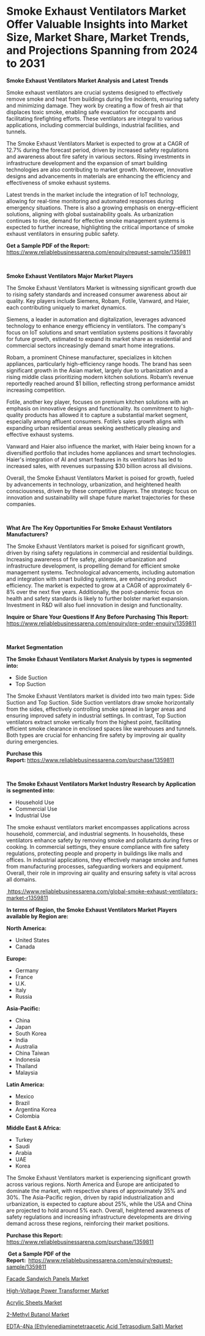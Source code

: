 <p><h1>Smoke Exhaust Ventilators Market Offer Valuable Insights into Market Size, Market Share, Market Trends, and Projections Spanning from 2024 to 2031</h1></p><p><strong>Smoke Exhaust Ventilators Market Analysis and Latest Trends</strong></p>
<p><p>Smoke exhaust ventilators are crucial systems designed to effectively remove smoke and heat from buildings during fire incidents, ensuring safety and minimizing damage. They work by creating a flow of fresh air that displaces toxic smoke, enabling safe evacuation for occupants and facilitating firefighting efforts. These ventilators are integral to various applications, including commercial buildings, industrial facilities, and tunnels.</p><p>The Smoke Exhaust Ventilators Market is expected to grow at a CAGR of 12.7% during the forecast period, driven by increased safety regulations and awareness about fire safety in various sectors. Rising investments in infrastructure development and the expansion of smart building technologies are also contributing to market growth. Moreover, innovative designs and advancements in materials are enhancing the efficiency and effectiveness of smoke exhaust systems.</p><p>Latest trends in the market include the integration of IoT technology, allowing for real-time monitoring and automated responses during emergency situations. There is also a growing emphasis on energy-efficient solutions, aligning with global sustainability goals. As urbanization continues to rise, demand for effective smoke management systems is expected to further increase, highlighting the critical importance of smoke exhaust ventilators in ensuring public safety.</p></p>
<p><strong>Get a Sample PDF of the Report:&nbsp;</strong> <a href="https://www.reliablebusinessarena.com/enquiry/request-sample/1359811">https://www.reliablebusinessarena.com/enquiry/request-sample/1359811</a></p>
<p>&nbsp;</p>
<p><strong>Smoke Exhaust Ventilators Major Market Players</strong></p>
<p><p>The Smoke Exhaust Ventilators Market is witnessing significant growth due to rising safety standards and increased consumer awareness about air quality. Key players include Siemens, Robam, Fotile, Vanward, and Haier, each contributing uniquely to market dynamics.</p><p>Siemens, a leader in automation and digitalization, leverages advanced technology to enhance energy efficiency in ventilators. The company's focus on IoT solutions and smart ventilation systems positions it favorably for future growth, estimated to expand its market share as residential and commercial sectors increasingly demand smart home integrations.</p><p>Robam, a prominent Chinese manufacturer, specializes in kitchen appliances, particularly high-efficiency range hoods. The brand has seen significant growth in the Asian market, largely due to urbanization and a rising middle class prioritizing modern kitchen solutions. Robam’s revenue reportedly reached around $1 billion, reflecting strong performance amidst increasing competition.</p><p>Fotile, another key player, focuses on premium kitchen solutions with an emphasis on innovative designs and functionality. Its commitment to high-quality products has allowed it to capture a substantial market segment, especially among affluent consumers. Fotile’s sales growth aligns with expanding urban residential areas seeking aesthetically pleasing and effective exhaust systems.</p><p>Vanward and Haier also influence the market, with Haier being known for a diversified portfolio that includes home appliances and smart technologies. Haier's integration of AI and smart features in its ventilators has led to increased sales, with revenues surpassing $30 billion across all divisions.</p><p>Overall, the Smoke Exhaust Ventilators Market is poised for growth, fueled by advancements in technology, urbanization, and heightened health consciousness, driven by these competitive players. The strategic focus on innovation and sustainability will shape future market trajectories for these companies.</p></p>
<p>&nbsp;</p>
<p><strong>What Are The Key Opportunities For Smoke Exhaust Ventilators Manufacturers?</strong></p>
<p><p>The Smoke Exhaust Ventilators market is poised for significant growth, driven by rising safety regulations in commercial and residential buildings. Increasing awareness of fire safety, alongside urbanization and infrastructure development, is propelling demand for efficient smoke management systems. Technological advancements, including automation and integration with smart building systems, are enhancing product efficiency. The market is expected to grow at a CAGR of approximately 6-8% over the next five years. Additionally, the post-pandemic focus on health and safety standards is likely to further bolster market expansion. Investment in R&D will also fuel innovation in design and functionality.</p></p>
<p><strong>Inquire or Share Your Questions If Any Before Purchasing This Report:</strong> <a href="https://www.reliablebusinessarena.com/enquiry/pre-order-enquiry/1359811">https://www.reliablebusinessarena.com/enquiry/pre-order-enquiry/1359811</a></p>
<p>&nbsp;</p>
<p><strong>Market Segmentation</strong></p>
<p><strong>The Smoke Exhaust Ventilators Market Analysis by types is segmented into:</strong></p>
<p><ul><li>Side Suction</li><li>Top Suction</li></ul></p>
<p><p>The Smoke Exhaust Ventilators market is divided into two main types: Side Suction and Top Suction. Side Suction ventilators draw smoke horizontally from the sides, effectively controlling smoke spread in larger areas and ensuring improved safety in industrial settings. In contrast, Top Suction ventilators extract smoke vertically from the highest point, facilitating efficient smoke clearance in enclosed spaces like warehouses and tunnels. Both types are crucial for enhancing fire safety by improving air quality during emergencies.</p></p>
<p><strong>Purchase this Report:&nbsp;</strong><a href="https://www.reliablebusinessarena.com/purchase/1359811">https://www.reliablebusinessarena.com/purchase/1359811</a></p>
<p>&nbsp;</p>
<p><strong>The Smoke Exhaust Ventilators Market Industry Research by Application is segmented into:</strong></p>
<p><ul><li>Household Use</li><li>Commercial Use</li><li>Industrial Use</li></ul></p>
<p><p>The smoke exhaust ventilators market encompasses applications across household, commercial, and industrial segments. In households, these ventilators enhance safety by removing smoke and pollutants during fires or cooking. In commercial settings, they ensure compliance with fire safety regulations, protecting people and property in buildings like malls and offices. In industrial applications, they effectively manage smoke and fumes from manufacturing processes, safeguarding workers and equipment. Overall, their role in improving air quality and ensuring safety is vital across all domains.</p></p>
<p><a href="https://www.reliablebusinessarena.com/global-smoke-exhaust-ventilators-market-r1359811">&nbsp;https://www.reliablebusinessarena.com/global-smoke-exhaust-ventilators-market-r1359811</a></p>
<p><strong>In terms of Region, the Smoke Exhaust Ventilators Market Players available by Region are:</strong></p>
<p>
    <p> <strong> North America: </strong>
        <ul>
            <li>United States</li>
            <li>Canada</li>
        </ul>
        </p> 
    <p> <strong> Europe: </strong>
        <ul>
            <li>Germany</li>
            <li>France</li>
            <li>U.K.</li>
            <li>Italy</li>
            <li>Russia</li>
        </ul>
        </p> 
    <p> <strong> Asia-Pacific: </strong>
        <ul>
            <li>China</li>
            <li>Japan</li>
            <li>South Korea</li>
            <li>India</li>
            <li>Australia</li>
            <li>China Taiwan</li>
            <li>Indonesia</li>
            <li>Thailand</li>
            <li>Malaysia</li>
        </ul>
        </p> 
    <p> <strong> Latin America: </strong>
        <ul>
            <li>Mexico</li>
            <li>Brazil</li>
            <li>Argentina Korea</li>
            <li>Colombia</li>
        </ul>
        </p> 
    <p> <strong> Middle East & Africa: </strong>
        <ul>
            <li>Turkey</li>
            <li>Saudi</li>
            <li>Arabia</li>
            <li>UAE</li>
            <li>Korea</li>
        </ul>
    </p>
    </p>
<p><p>The Smoke Exhaust Ventilators market is experiencing significant growth across various regions. North America and Europe are anticipated to dominate the market, with respective shares of approximately 35% and 30%. The Asia-Pacific region, driven by rapid industrialization and urbanization, is expected to capture about 25%, while the USA and China are projected to hold around 5% each. Overall, heightened awareness of safety regulations and increasing infrastructure developments are driving demand across these regions, reinforcing their market positions.</p></p>
<p><strong>Purchase this Report: </strong><a href="https://www.reliablebusinessarena.com/purchase/1359811">https://www.reliablebusinessarena.com/purchase/1359811</a></p>
<p>&nbsp;<strong>Get a Sample PDF of the Report:&nbsp;&nbsp;</strong><a href="https://www.reliablebusinessarena.com/enquiry/request-sample/1359811">https://www.reliablebusinessarena.com/enquiry/request-sample/1359811</a></p>
<p><strong></strong></p>
<p><p><a href="https://www.linkedin.com/pulse/global-market-pulse-trends-growth-analysis-facade-sandwich-nb1wc?trackingId=o8N7b7s1T9C57Vk%2FRnCuBA%3D%3D">Facade Sandwich Panels Market</a></p><p><a href="https://github.com/lylyparadise/Market-Research-Report-List-5/blob/main/high-voltage-power-transformer-market.md">High-Voltage Power Transformer Market</a></p><p><a href="https://www.linkedin.com/pulse/global-acrylic-sheets-market-trends-innovations-forward-looking-epaac?trackingId=iGo0iunDQ0qdpipD29Gfig%3D%3D">Acrylic Sheets Market</a></p><p><a href="https://issuu.com/reportprime-2/docs/2-methyl-butanol-market-size-2030.p_888211e8b0ad4a">2-Methyl Butanol Market</a></p><p><a href="https://issuu.com/reportprime-2/docs/edta-4na-ethylenediaminetetraacetic_bf144cdb437c3e">EDTA-4Na (Ethylenediaminetetraacetic Acid Tetrasodium Salt) Market</a></p></p>